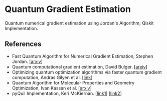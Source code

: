 # Quantum Gradient Estimation
Quantum numerical gradient estimation using Jordan's Algorithm; Qiskit Implementation.

## References

- Fast Quantum Algorithm for Numerical Gradient Estimation, Stephen Jordan. [[arxiv](https://arxiv.org/pdf/quant-ph/0405146.pdf)]
- Quantum computational gradient estimation, David Bulger. [[arxiv](https://arxiv.org/pdf/quant-ph/0507109.pdf)]
- Optimizing quantum optimization algorithms via faster quantum gradient computation, Andras Gilyen et al. [[link](https://core.ac.uk/download/pdf/301642101.pdf)]
- Quantum Algorithm for Molecular Properties and Geometry Optimization, Ivan Kassan et al. [[arxiv](https://arxiv.org/pdf/0908.1921.pdf)]
- pyQuil Implementation, Keri McKiernan. [[link1](https://github.com/kmckiern/quantum-gradients)] [[link2](https://github.com/rigetti/grove/tree/dc6bf6ec63e8c435fe52b1e00f707d5ce4cdb9b3/grove/alpha/jordan_gradient)]
